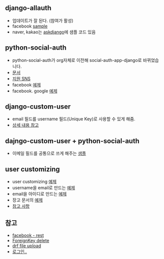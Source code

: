 ## django-allauth

- 업데이트가 잘 된다. (참여가 활성)
- facebook [sample](https://medium.com/@jinkwon711/django-allauth-facebook-login-b536444cbc6b)
- naver, kakao는 [askdjango](https://github.com/askdjango/django-allauth-providers-ko)에 샘플 코드 있음
  

## python-social-auth

- python-social-auth가 org자체로 이전해 social-auth-app-django로 바뀌었습니다.
- [문서](http://python-social-auth.readthedocs.io/en/latest/configuration/django.html)
- [지원 SNS](http://python-social-auth-docs.readthedocs.io/en/latest/index.html)
- facebook [예제](https://milooy.wordpress.com/2016/02/19/django-social-auth/)
- facebook. google [예제](https://beomi.github.io/2017/02/08/Setup-SocialAuth-for-Django/)
  

## django-custom-user

- email 필드를 username 필드(Unique Key)로 사용할 수 있게 해줌.
- [상세 내용 참고](https://github.com/jcugat/django-custom-user#django-custom-user)
  

## dajngo-custom-user + python-social-auth

- 이메일 필드를 공통으로 쓰게 해주는 [샘플](https://beomi.github.io/2017/03/22/Setup-SocialAuth-for-Django-Email-as-User/)
  

## user customizing

- user customizing [예제](http://henotia.tistory.com/102)
- username을 email로 만드는 [예제](https://milooy.wordpress.com/2016/02/18/extend-django-user-model/)
- email을 아이디로 만드는 [예제](https://irrationnelle.azurewebsites.net/archives/1701)
- 장고 문서의 [예제](https://docs.djangoproject.com/en/1.11/topics/auth/customizing/#a-full-example)
- [참고 사항](http://makerj.tistory.com/234)
  

## 참고

- [facebook - rest](http://makerj.tistory.com/233)
- [ForeignKey delete](http://makerj.tistory.com/251)
- [drf file upload](http://makerj.tistory.com/227)
- [로그인..](http://makerj.tistory.com/223)
  
  


